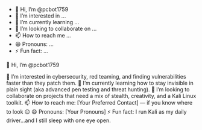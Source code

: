 - 👋 Hi, I’m @pcbot1759
- 👀 I’m interested in ...
- 🌱 I’m currently learning ...
- 💞️ I’m looking to collaborate on ...
- 📫 How to reach me ...
- 😄 Pronouns: ...
- ⚡ Fun fact: ...

<!---
pcbot1759/pcbot1759 is a ✨ special ✨ repository because its `README.md` (this file) appears on your GitHub profile.
You can click the Preview link to take a look at your changes.
--->
👋 Hi, I’m @pcbot1759

👀 I’m interested in cybersecurity, red teaming, and finding vulnerabilities faster than they patch them.
🌱 I’m currently learning how to stay invisible in plain sight (aka advanced pen testing and threat hunting).
💞️ I’m looking to collaborate on projects that need a mix of stealth, creativity, and a Kali Linux toolkit.
📫 How to reach me: [Your Preferred Contact] — if you know where to look 😉
😄 Pronouns: [Your Pronouns]
⚡ Fun fact: I run Kali as my daily driver...and I still sleep with one eye open.
